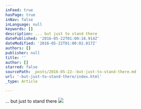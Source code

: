 ```yaml
---
inFeed: true
hasPage: true
inNav: false
inLanguage: null
keywords: []
description: ... but just to stand there
datePublished: '2016-05-22T01:00:18.914Z'
dateModified: '2016-05-22T01:00:02.017Z'
authors: []
publisher: null
title: ''
author: []
starred: false
sourcePath: _posts/2016-05-22--but-just-to-stand-there.md
url: '-but-just-to-stand-there/index.html'
_type: Article

---
```

... but just to stand there
![](https://the-grid-user-content.s3-us-west-2.amazonaws.com/4c56bbe9-a6f3-489a-b20c-4ea716e5eb59.jpg)